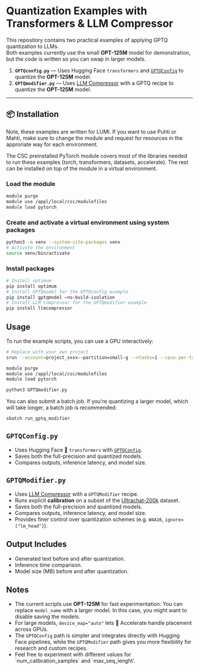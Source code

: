 # Quantization Examples with Transformers & LLM Compressor

This repository contains two practical examples of applying GPTQ quantization to LLMs.  
Both examples currently use the small **OPT-125M** model for demonstration, but the code is written so you can swap in larger models.

1. **`GPTQconfig.py`** — Uses Hugging Face `transformers` and [`GPTQConfig`](https://huggingface.co/docs/transformers/en/quantization/gptq) to quantize the **OPT-125M** model.
2. **`GPTQmodifier.py`** — Uses [LLM Compressor](https://github.com/vllm-project/llm-compressor) with a GPTQ recipe to quantize the **OPT-125M** model. 

---

## 📦 Installation

Note, these examples are written for LUMI. If you want to use Puhti or Mahti,
make sure to change the module and request for resources in the approriate way for each environment.

The CSC preinstalled PyTorch module covers most of the libraries needed to run these examples
(torch, transformers, datasets, accelerate). The rest can be installed on top of the module in a virtual environment.

### Load the module
```bash
module purge
module use /appl/local/csc/modulefiles
module load pytorch
```
### Create and activate a virtual environment using system packages
```bash
python3 -m venv --system-site-packages venv
# Activate the environment
source venv/bin/activate
```
### Install packages
```bash
# Install optimum
pip install optimum
# Install GPTQmodel for the GPTQconfig example
pip install gptqmodel –no-build-isolation
# Install LLM Compressor for the GPTQmodifier example
pip install llmcompressor
```
## Usage

To run the example scripts, you can use a GPU interactively:
```bash
# Replace with your own project
srun --account=project_xxxx--partition=small-g --ntasks=1 --cpus-per-task=7 --gpus-per-node=1 --mem=16G --time=00:30:00 --nodes=1 --pty bash

module purge
module use /appl/local/csc/modulefiles
module load pytorch

python3 GPTQmodifier.py
```

You can also submit a batch job. If you're quantizing a larger model, which will take longer, a batch job is recommended:
```bash
sbatch run_gptq_modifier
```

## `GPTQConfig.py`
- Uses Hugging Face 🤗 `transformers` with [`GPTQConfig`](https://huggingface.co/docs/transformers/en/quantization/gptq).
- Saves both the full-precision and quantized models. 
- Compares outputs, inference latency, and model size.

## `GPTQModifier.py`
- Uses [LLM Compressor](https://github.com/vllm-project/llm-compressor) with a `GPTQModifier` recipe.
- Runs explicit **calibration** on a subset of the [Ultrachat-200k](https://huggingface.co/datasets/HuggingFaceH4/ultrachat_200k) dataset.
- Saves both the full-precision and quantized models.
- Compares outputs, inference latency, and model size.
- Provides finer control over quantization schemes (e.g. `W4A16`, `ignore=["lm_head"]`).

## Output Includes
- Generated text before and after quantization.
- Inference time comparison.
- Model size (MB) before and after quantization.

## Notes
- The current scripts use **OPT-125M** for fast experimentation. You can replace `model_name` with a larger model. In this case, you might want to disable saving the models.
- For large models, `device_map="auto"` lets 🤗 Accelerate handle placement across GPUs.
- The `GPTQConfig` path is simpler and integrates directly with Hugging Face pipelines, while the `GPTQModifier` path gives you more flexibility for research and custom recipes.
- Feel free to experiment with different values for ´num_calibration_samples´ and ´max_seq_lenght'.

